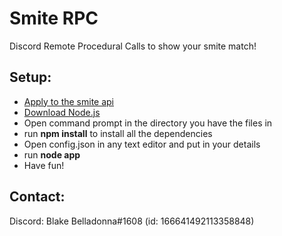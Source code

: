# Smite RPC
Discord Remote Procedural Calls to show your smite match!

## Setup:
* [Apply to the smite api](https://fs12.formsite.com/HiRez/form48/secure_index.html)
* [Download Node.js](https://nodejs.org/en/)
* Open command prompt in the directory you have the files in
* run **npm install** to install all the dependencies
* Open config.json in any text editor and put in your details
* run **node app**
* Have fun!

## Contact:
Discord: Blake Belladonna#1608 (id: 166641492113358848)
